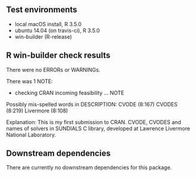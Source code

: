 ## Test environments
* local macOS install, R 3.5.0
* ubuntu 14.04 (on travis-ci), R 3.5.0
* win-builder (R-release)

## R win-builder check results
There were no ERRORs or WARNINGs. 

There was 1 NOTE:

* checking CRAN incoming feasibility ... NOTE
  
Possibly mis-spelled words in DESCRIPTION:
CVODE (8:167)
CVODES (8:219)
Livermore (8:108)

Explanation: This is my first submission to CRAN. CVODE, CVODES and names of solvers in SUNDIALS C library, developed at Lawrence Livermore National Laboratory.

## Downstream dependencies
There are currently no downstream dependencies for this package.
  
  

 
